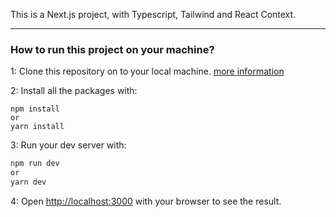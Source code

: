 This is a Next.js project, with Typescript, Tailwind and React Context.

---

### How to run this project on your machine?

1: Clone this repository on to your local machine. [more information](https://support.atlassian.com/bitbucket-cloud/docs/clone-a-git-repository/)

2: Install all the packages with:

```
npm install
or
yarn install
```

3: Run your dev server with:

```bash
npm run dev
or
yarn dev
```

4: Open [http://localhost:3000](http://localhost:3000) with your browser to see the result.
